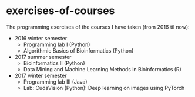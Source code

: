 # exercises-of-courses

The programming exercises of the courses I have taken (from 2016 til now):
- 2016 winter semester
    - Programming lab I (Python)
    - Algorithmic Basics of Bioinformatics (Python)
- 2017 summer semester
    - Bioinformatics II (Python)
    - Data Mining and Machine Learning Methods in Bioinformatics (R)
- 2017 winter semester
    - Programming lab III (Java)
    - Lab: CudaVision (Python): Deep learning on images using PyTorch
    
